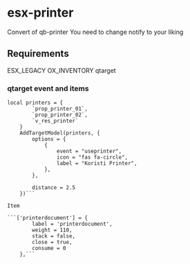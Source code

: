 # esx-printer
Convert of qb-printer
You need to change notify to your liking

## Requirements
ESX_LEGACY
OX_INVENTORY
qtarget
### qtarget event and items

```	
local printers = {
		`prop_printer_01`,
		`prop_printer_02`,
		`v_res_printer`
	}
	AddTargetModel(printers, {
        options = {
            {
                event = "useprinter",
                icon = "fas fa-circle",
                label = "Koristi Printer",
            },
        },
            
        distance = 2.5
    })```
    
Item

```['printerdocument'] = {
		label = 'printerdocument',
		weight = 110,
		stack = false,
		close = true,
		consume = 0
    },```



